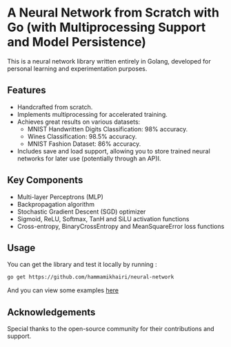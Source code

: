 # A Neural Network from Scratch with Go (with Multiprocessing Support and Model Persistence)

This is a neural network library written entirely in Golang, developed for personal learning and experimentation purposes.

## Features

- Handcrafted from scratch.
- Implements multiprocessing for accelerated training.
- Achieves great results on various datasets:
  - MNIST Handwritten Digits Classification: 98% accuracy.
  - Wines Classification: 98.5% accuracy.
  - MNIST Fashion Dataset: 86% accuracy.
- Includes save and load support, allowing you to store trained neural networks for later use (potentially through an AP)I.

## Key Components

- Multi-layer Perceptrons (MLP)
- Backpropagation algorithm
- Stochastic Gradient Descent (SGD) optimizer
- Sigmoid, ReLU, Softmax, TanH and SiLU activation functions
- Cross-entropy, BinaryCrossEntropy and MeanSquareError loss functions

<!--
## Web Interface

Explore and interact with the handwritten digits classifier on [this web interface](s)!
-->
## Usage

You can get the library and test it locally by running :

```bash
go get https://github.com/hammamikhairi/neural-network
```

And you can view some examples [here](https://github.com/hammamikhairi/neural-network/tree/master/Examples)

## Acknowledgements

Special thanks to the open-source community for their contributions and support.
